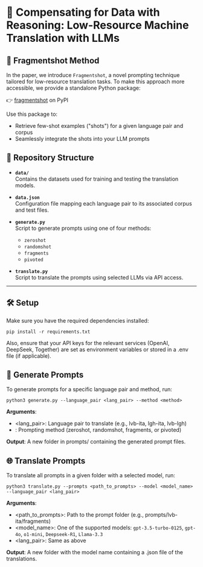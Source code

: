 # 🧠 Compensating for Data with Reasoning: Low-Resource Machine Translation with LLMs


## 🧩 Fragmentshot Method

In the paper, we introduce `Fragmentshot`, a novel prompting technique tailored for low-resource translation tasks.
To make this approach more accessible, we provide a standalone Python package:

👉 [fragmentshot](https://pypi.org/project/fragmentshot/) on PyPI

Use this package to:
  - Retrieve few-shot examples ("shots") for a given language pair and corpus
  - Seamlessly integrate the shots into your LLM prompts

## 📁 Repository Structure

- **`data/`**  
  Contains the datasets used for training and testing the translation models.

- **`data.json`**  
  Configuration file mapping each language pair to its associated corpus and test files.

- **`generate.py`**  
  Script to generate prompts using one of four methods:
  - `zeroshot`
  - `randomshot`
  - `fragments`
  - `pivoted`

- **`translate.py`**  
  Script to translate the prompts using selected LLMs via API access.

---

## 🛠️ Setup

Make sure you have the required dependencies installed:

```
pip install -r requirements.txt
```

Also, ensure that your API keys for the relevant services (OpenAI, DeepSeek, Together) are set as environment variables or stored in a .env file (if applicable).

## 📄 Generate Prompts

To generate prompts for a specific language pair and method, run:

```
python3 generate.py --language_pair <lang_pair> --method <method>
```

**Arguments**:
  - <lang_pair>: Language pair to translate (e.g., lvb-ita, lgh-ita, lvb-lgh)
  - <method>: Prompting method (zeroshot, randomshot, fragments, or pivoted)

**Output**: A new folder in prompts/ containing the generated prompt files.

## 🌐 Translate Prompts

To translate all prompts in a given folder with a selected model, run:

```
python3 translate.py --prompts <path_to_prompts> --model <model_name> --language_pair <lang_pair>
```

**Arguments**:
  - <path_to_prompts>: Path to the prompt folder (e.g., prompts/lvb-ita/fragments)
  - <model_name>: One of the supported models: `gpt-3.5-turbo-0125`, `gpt-4o`, `o1-mini`, `Deepseek-R1`, `Llama-3.3`
  - <lang_pair>: Same as above

**Output**: A new folder with the model name containing a .json file of the translations.
